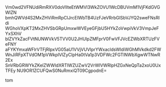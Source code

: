 Vm0wd2VFNUdiRmRXV0doVllteEtWMVl3WkZOVU1WcDBUVmM1VjFKdGVGWlZN
bmhQWVd4S2MxZHViRmRpClJrcElWbTB4UzFJeVRrbGlSbVJYQ2sweFNsRldi
WGhoVXpKT2MxZHVSbGRpUmxwWVEyeGFjbU5HYkZoVwpiVkV3VmpJeFYxSXhV
blZVYkZacFVtNUNWVkV5TVV0U2JHUlpZMFprV0FwVFJVcEZWbXRTUzFVeFNY
aFYKYmxaWFlrVTFjRlpxVG05aU1VVjVUVlprYWxacldsWldiWGhMVkdkd2FW
WnJiRFpXTVdOM1pVWkplVlZyClpHa0tVa1p3VDFWc2FGTlNWbXgwWTNwR2Ex
SnVRbGRWYkZKelZWWldXRTlWZUZwV2VrWlVWRlpHZGxNeQpTa2xoU0UxTFEy
NU9OR1ZCUFQwS0NuRmxiQT09CgpodnE=

tom